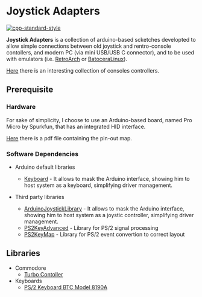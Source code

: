 # Joystick Adapters

[![cpp-standard-style](https://img.shields.io/badge/code%20style-standard-brightgreen.svg?style=flat)](https://standardjs.com/)

**Joystick Adapters** is a collection of arduino-based scketches developted to allow simple connections between old joystick and rentro-console contollers, and modern PC (via mini USB/USB C connector), and to be used with emulators (i.e. [RetroArch](https://www.retroarch.com/) or [BatoceraLinux](https://batocera.org/)).


[Here](https://www.shortlist.com/lists/history-of-the-video-game-controller) there is an interesting collection of consoles controllers.

## Prerequisite
### Hardware 
For sake of simplicity, I choose to use an Arduino-based board, named Pro Micro by Spurkfun, that has an integrated HID interface.

[Here](./docs/ProMicro16MHzv1.pdf) there is a pdf file containing the pin-out map.

### Software Dependencies
- Arduino default libraries
  - [Keyboard](https://www.arduino.cc/reference/en/language/functions/usb/keyboard/) - It allows to mask the Arduino interface, showing him to host system as a keyboard, simplifying driver management.

- Third party libraries
  - [ArduinoJoystickLibrary](https://github.com/MHeironimus/ArduinoJoystickLibrary/tree/version-1.0) - It allows to mask the Arduino interface, showing him to host system as a joystic controller, simplifying driver management.
  - [PS2KeyAdvanced](https://github.com/techpaul/PS2KeyAdvanced/tree/master) - Library for PS/2 signal processing
  - [PS2KeyMap](https://github.com/techpaul/PS2KeyMap) - Library for PS/2 event convertion to correct layout

## Libraries

- Commodore
  - [Turbo Contoller](./commodore/turbo/turbo.md)
- Keyboards
  - [PS/2 Keyboard BTC Model 8190A](./keyboard/btc8190a/btc8190a.md)

